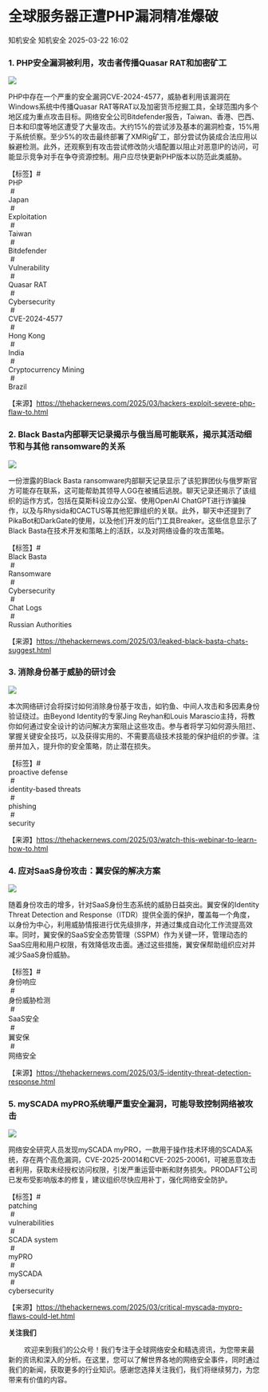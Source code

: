 #  全球服务器正遭PHP漏洞精准爆破   
知机安全  知机安全   2025-03-22 16:02  
  
### 1. PHP安全漏洞被利用，攻击者传播Quasar RAT和加密矿工  
  
![](https://mmbiz.qpic.cn/mmbiz_png/QGibgZhUnjfPYBbvfuDTDWNoq8eFV3EeU8f4UVWeA4cnsfUaqj1xBZeyrXgLdPQuxyunicrfUcsALqOLWSiaWn46g/640?wx_fmt=png "")  
  
PHP中存在一个严重的安全漏洞CVE-2024-4577，威胁者利用该漏洞在Windows系统中传播Quasar RAT等RAT以及加密货币挖掘工具，全球范围内多个地区成为重点攻击目标。网络安全公司Bitdefender报告，Taiwan、香港、巴西、日本和印度等地区遭受了大量攻击。大约15%的尝试涉及基本的漏洞检查，15%用于系统侦察。至少5%的攻击最终部署了XMRig矿工，部分尝试伪装成合法应用以躲避检测。此外，还观察到有攻击尝试修改防火墙配置以阻止对恶意IP的访问，可能显示竞争对手在争夺资源控制。用户应尽快更新PHP版本以防范此类威胁。  
  
  
【标签】#  
PHP  
 #  
Japan  
 #  
Exploitation  
 #  
Taiwan  
 #  
Bitdefender  
 #  
Vulnerability  
 #  
Quasar RAT  
 #  
Cybersecurity  
 #  
CVE-2024-4577  
 #  
Hong Kong  
 #  
India  
 #  
Cryptocurrency Mining  
 #  
Brazil  
  
  
【来源】https://thehackernews.com/2025/03/hackers-exploit-severe-php-flaw-to.html  
  
  
### 2. Black Basta内部聊天记录揭示与俄当局可能联系，揭示其活动细节和与其他 ransomware的关系  
  
![](https://mmbiz.qpic.cn/mmbiz_png/QGibgZhUnjfPYBbvfuDTDWNoq8eFV3EeUjn7aO0M72Kje85kT60TdHgJuPsISOHic8u6lCXiatAiaRMJ1KV3nWxnPQ/640?wx_fmt=png "")  
  
一份泄露的Black Basta ransomware内部聊天记录显示了该犯罪团伙与俄罗斯官方可能存在联系，这可能帮助其领导人GG在被捕后逃脱。聊天记录还揭示了该组织的运作方式，包括在莫斯科设立办公室、使用OpenAI ChatGPT进行诈骗操作，以及与Rhysida和CACTUS等其他犯罪组织的关联。此外，聊天中还提到了PikaBot和DarkGate的使用，以及他们开发的后门工具Breaker。这些信息显示了Black Basta在技术开发和策略上的活跃，以及对网络设备的攻击策略。  
  
  
【标签】#  
Black Basta  
 #  
Ransomware  
 #  
Cybersecurity  
 #  
Chat Logs  
 #  
Russian Authorities  
  
  
【来源】https://thehackernews.com/2025/03/leaked-black-basta-chats-suggest.html  
  
  
### 3. 消除身份基于威胁的研讨会  
  
![](https://mmbiz.qpic.cn/mmbiz_png/QGibgZhUnjfPYBbvfuDTDWNoq8eFV3EeUSKVymzahT31ZTWX5R4BRJWl5GVJvETPmCyJrrdficPZJscpxo972bYA/640?wx_fmt=png "")  
  
本次网络研讨会将探讨如何消除身份基于攻击，如钓鱼、中间人攻击和多因素身份验证绕过。由Beyond Identity的专家Jing Reyhan和Louis Marascio主持，将教你如何通过安全设计的访问解决方案阻止这些攻击。参与者将学习如何源头阻拦、掌握关键安全技巧，以及获得实用的、不需要高级技术技能的保护组织的步骤。注册并加入，提升你的安全策略，防止潜在损失。  
  
  
【标签】#  
proactive defense  
 #  
identity-based threats  
 #  
phishing  
 #  
security  
  
  
【来源】https://thehackernews.com/2025/03/watch-this-webinar-to-learn-how-to.html  
  
  
### 4. 应对SaaS身份攻击：翼安保的解决方案  
  
![](https://mmbiz.qpic.cn/mmbiz_png/QGibgZhUnjfPYBbvfuDTDWNoq8eFV3EeUpNYuoGwfmK09yvWuNwyTTpao3Ya7G3H9h13542sxArv9tWjxNT26YQ/640?wx_fmt=png "")  
  
随着身份攻击的增多，针对SaaS身份生态系统的威胁日益突出。翼安保的Identity Threat Detection and Response（ITDR）提供全面的保护，覆盖每一个角度，以身份为中心，利用威胁情报进行优先级排序，并通过集成自动化工作流提高效率。同时，翼安保的SaaS安全态势管理（SSPM）作为关键一环，管理动态的SaaS应用和用户权限，有效降低攻击面。通过这些措施，翼安保帮助组织应对并减少SaaS身份威胁。  
  
  
【标签】#  
身份响应  
 #  
身份威胁检测  
 #  
SaaS安全  
 #  
翼安保  
 #  
网络安全  
  
  
【来源】https://thehackernews.com/2025/03/5-identity-threat-detection-response.html  
  
  
### 5. mySCADA myPRO系统曝严重安全漏洞，可能导致控制网络被攻击  
  
![](https://mmbiz.qpic.cn/mmbiz_png/QGibgZhUnjfPYBbvfuDTDWNoq8eFV3EeUThsazrKxLtqtEicU39BZM8Q2kHKUFlicOLqAhOiaqT95GolCpyrbfmamA/640?wx_fmt=png "")  
  
网络安全研究人员发现mySCADA myPRO，一款用于操作技术环境的SCADA系统，存在两个高危漏洞，CVE-2025-20014和CVE-2025-20061，可被恶意攻击者利用，获取未经授权访问权限，引发严重运营中断和财务损失。PRODAFT公司已发布受影响版本的修复，建议组织尽快应用补丁，强化网络安全防护。  
  
  
【标签】#  
patching  
 #  
vulnerabilities  
 #  
SCADA system  
 #  
myPRO  
 #  
mySCADA  
 #  
cybersecurity  
  
  
【来源】https://thehackernews.com/2025/03/critical-myscada-mypro-flaws-could-let.html  
  
  
**关注我们**  
  
        欢迎来到我们的公众号！我们专注于全球网络安全和精选资讯，为您带来最新的资讯和深入的分析。在这里，您可以了解世界各地的网络安全事件，同时通过我们的新闻，获取更多的行业知识。感谢您选择关注我们，我们将继续努力，为您带来有价值的内容。  
  
  
